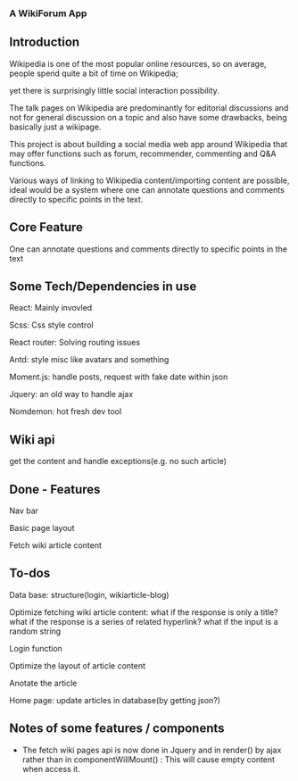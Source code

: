 ### A WikiForum App

## Introduction

Wikipedia is one of the most popular online resources, so on average, people spend quite a bit of time on Wikipedia;
 
yet there is surprisingly little social interaction possibility. 

The talk pages on Wikipedia are predominantly for editorial discussions and not for general discussion on a topic and also have some drawbacks, being basically just a wikipage. 

This project is about building a social media web app around Wikipedia that may offer functions such as forum, recommender, commenting and Q&A functions.

Various ways of linking to Wikipedia content/importing content are possible, ideal would be a system where one can annotate questions and comments directly to specific points in the text.

## Core Feature
One can annotate questions and comments directly to specific points in the text


## Some Tech/Dependencies in use
React: Mainly invovled

Scss: Css style control

React router: Solving routing issues

Antd: style misc like avatars and something

Moment.js: handle posts, request with fake date within json

Jquery: an old way to handle ajax

Nomdemon: hot fresh dev tool

 ## Wiki api
get the content and handle exceptions(e.g. no such article)

 ## Done - Features
Nav bar

Basic page layout

Fetch wiki article content

 ## To-dos
 Data base: structure(login, wikiarticle-blog)

 Optimize fetching wiki article content: 
    what if the response is only a title?
    what if the response is a series of related hyperlink?
    what if the input is a random string
 
 Login function
 
 Optimize the layout of article content

 Anotate the article

 Home page: update articles in database(by getting json?)

  ## Notes of some features / components

  * The fetch wiki pages api is now done in Jquery and in render() by ajax rather than in componentWillMount() : This will cause empty content when access it.